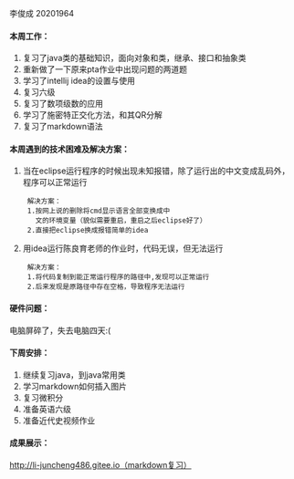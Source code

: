 李俊成 20201964

#### 本周工作：

1. 复习了java类的基础知识，面向对象和类，继承、接口和抽象类<br>
2. 重新做了一下原来pta作业中出现问题的两道题
3. 学习了intellij idea的设置与使用<br>
4. 复习六级<br>
5. 复习了数项级数的应用<br>
6. 学习了施密特正交化方法，和其QR分解<br>
7. 复习了markdown语法

#### 本周遇到的技术困难及解决方案：
1. 当在eclipse运行程序的时候出现未知报错，除了运行出的中文变成乱码外，程序可以正常运行<br>

        解决方案：
        1.按网上说的删除将cmd显示语言全部变换成中
          文的环境变量（貌似需要重启，重启之后eclipse好了）
        2.直接把eclipse换成报错简单的idea

2. 用idea运行陈良育老师的作业时，代码无误，但无法运行

        解决方案：
        1.将代码复制到能正常运行程序的路径中,发现可以正常运行
        2.后来发现是原路径中存在空格，导致程序无法运行

#### 硬件问题：

电脑屏碎了，失去电脑四天:(

#### 下周安排：

1. 继续复习java，到java常用类
2. 学习markdown如何插入图片
3. 复习微积分
4. 准备英语六级
5. 准备近代史视频作业

#### 成果展示：
http://li-juncheng486.gitee.io（markdown复习）
